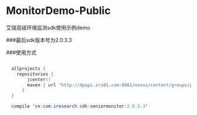 # MonitorDemo-Public
艾瑞高级环境监测sdk使用示例demo


###最后sdk版本号为2.0.3.3

###使用方式
```java

  allprojects {
    repositories {
        jcenter()
        maven { url "http://dpapi.irs01.com:8081/nexus/content/groups/public/" }
      }
  }

  compile 'cn.com.iresearch.sdk:seniormonitor:2.0.3.3'
````
